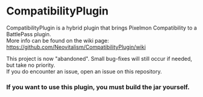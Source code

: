 # CompatibilityPlugin

CompatibilityPlugin is a hybrid plugin that brings Pixelmon Compatibility to a BattlePass plugin.  
More info can be found on the wiki page: https://github.com/Neovitalism/CompatibilityPlugin/wiki

This project is now "abandoned". Small bug-fixes will still occur if needed, but take no priority.  
If you do encounter an issue, open an issue on this repository.  

### If you want to use this plugin, you must build the jar yourself.
